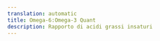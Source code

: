 ```yaml
---
translation: automatic
title: Omega-6:Omega-3 Quant
description: Rapporto di acidi grassi insaturi
---
```

